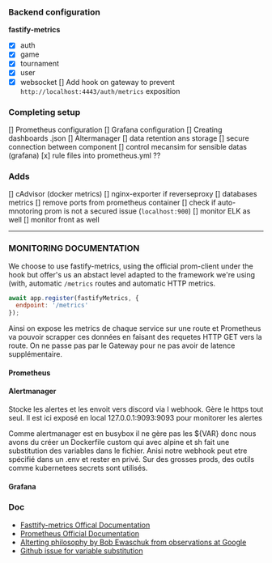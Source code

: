 ### Backend configuration
**fastify-metrics**
- [x] auth
- [x] game
- [x] tournament
- [x] user
- [x] websocket
[] Add hook on gateway to prevent `http://localhost:4443/auth/metrics` exposition

### Completing setup
[] Prometheus configuration
[] Grafana configuration
[] Creating dashboards .json
[] Altermanager
[] data retention ans storage
[] secure connection between component
[] control mecansim for sensible datas (grafana)
[x] rule files into prometheus.yml ??

### Adds
[] cAdvisor (docker metrics)
[] nginx-exporter if reverseproxy
[] databases metrics
[] remove ports from prometheus container
[] check if auto-mnotoring prom is not a secured issue (`localhost:900`)
[] monitor ELK as well
[] monitor front as well

---
### MONITORING DOCUMENTATION
We choose to use fastify-metrics, using the official prom-client under the hook but offer's us an abstact level adapted to the framework we're using (with, automatic `/metrics` routes and automatic HTTP metrics.
```javascript
await app.register(fastifyMetrics, {
  endpoint: '/metrics'
});

```
Ainsi on expose les metrics de chaque service sur une route et Prometheus va pouvoir scrapper ces données en faisant des requetes HTTP GET vers la route. On ne passe pas par le Gateway pour ne pas avoir de latence supplémentaire.
#### Prometheus

#### Alertmanager
Stocke les alertes et les envoit vers discord via l webhook. Gère le https tout seul. Il est ici exposé en local 127.0.0.1:9093:9093 pour monitorer les alertes

Comme alertmanager est en busybox il ne gère pas les ${VAR} donc nous avons du créer un Dockerfile custom qui avec alpine et sh fait une substitution des variables dans le fichier. Anisi notre webhook peut etre spécifié dans un .env et rester en privé.
Sur des grosses prods, des outils comme kubernetees secrets sont utilisés.

#### Grafana



### Doc
- [Fasttify-metrics Offical Documentation](https://www.npmjs.com/package/fastify-metrics?activeTab=readme)
- [Prometheus Official Documentation](https://prometheus.io/docs/prometheus/latest/getting_started/)
- [Alterting philosophy by Bob Ewaschuk from observations at Google](https://docs.google.com/document/d/199PqyG3UsyXlwieHaqbGiWVa8eMWi8zzAn0YfcApr8Q/edit?pli=1&tab=t.0#heading=h.fs3knmjt7fjy)
- [Github issue for variable substitution](https://github.com/prometheus/prometheus/issues/2357)

